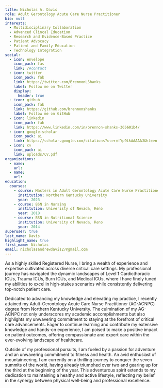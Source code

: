 ```yaml
---
title: Nicholas A. Davis
role: Adult Gerontology Acute Care Nurse Practitioner
bio: null
interests:
  - Multidisciplinary Collaboration
  - Advanced Clincal Education
  - Research and Evidence-Based Practice
  - Patient Advocacy
  - Patient and Family Education
  - Technology Integration
social:
  - icon: envelope
    icon_pack: fas
    link: /#contact
  - icon: twitter
    icon_pack: fab
    link: https://twitter.com/BrennonLShanks
    label: Follow me on Twitter
    display:
      header: true
  - icon: github
    icon_pack: fab
    link: https://github.com/brennonshanks
    label: Follow me on GitHub
  - icon: linkedin
    icon_pack: fab
    link: https://www.linkedin.com/in/brennon-shanks-365601b4/
  - icon: google-scholar
    icon_pack: ai
    link: https://scholar.google.com/citations?user=fYp9LkAAAAAJ&hl=en
  - icon: cv
    icon_pack: ai
    link: uploads/CV.pdf
organizations: 
  - name: 
    url: 
  - name: 
    url: 
education:
  courses:
    - course: Masters in Adult Gerontology Acute Care Nurse Practitioner (AG-ACNP)
      institution: Northern Kentucky University
      year: 2023
    - course: BSN in Nursing
      institution: Univeristy of Nevada, Reno
      year: 2018
    - course: BSN in Nutritional Science
      institution: University of Nevada, Reno
      year: 2014
superuser: true
last_name: Davis
highlight_name: true
first_name: Nicholas
email: nicholasandrewdavis27@gmail.com
---
```

As a highly skilled Registered Nurse, I bring a wealth of experience and expertise cultivated across diverse critical care settings. My professional journey has navigated the dynamic landscapes of Level 1 Cardiothoracic ICUs, Trauma ICUs, Burn ICUs, and Medical ICUs, where I have finely tuned my abilities to excel in high-stakes scenarios while consistently delivering top-notch patient care.

Dedicated to advancing my knowledge and elevating my practice, I recently attained my Adult-Gerontology Acute Care Nurse Practitioner (AG-ACNPC) degree from Northern Kentucky University. The culmination of my AG-ACNPC not only underscores my academic accomplishments but also highlights my unwavering commitment to staying at the forefront of critical care advancements. Eager to continue learning and contribute my extensive knowledge and hands-on experience, I am poised to make a positive impact on patient outcomes, offering compassionate and expert care within the ever-evolving landscape of healthcare.

Outside of my professional pursuits, I am fueled by a passion for adventure and an unwavering commitment to fitness and health. An avid enthusiast of mountaineering, I am currently on a thrilling journey to conquer the seven summits of the world, having already triumphed over two and gearing up for the third at the beginning of the year. This adventurous spirit extends to my dedication to maintaining a healthy and active lifestyle, reflecting my belief in the synergy between physical well-being and professional excellence.
